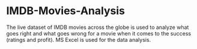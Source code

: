 # IMDB-Movies-Analysis
The live dataset of IMDB movies across the globe is used to analyze what goes right and what goes wrong for a movie when it comes to the success (ratings and profit). MS Excel is used for the data analysis.
